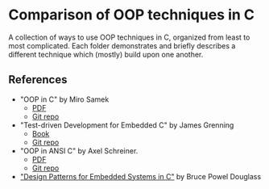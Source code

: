 # Comparison of OOP techniques in C

A collection of ways to use OOP techniques in C, organized from least to most complicated. Each folder demonstrates and briefly describes a different technique which (mostly) build upon one another.

## References

- "OOP in C" by Miro Samek
    - [PDF](https://www.state-machine.com/doc/AN_OOP_in_C.pdf)
    - [Git repo](https://github.com/QuantumLeaps/OOP-in-C)
- "Test-driven Development for Embedded C" by James Grenning
    - [Book](https://www.amazon.com/Driven-Development-Embedded-Pragmatic-Programmers/dp/193435662X/ref=sr_1_2?dchild=1&keywords=tdd+for+embedded+c&qid=1616668590&sr=8-2)
    - [Git repo](https://github.com/jwgrenning/tddec-code)
- "OOP in ANSI C" by Axel Schreiner.
    - [PDF](https://www.cs.rit.edu/~ats/books/ooc.pdf)
    - [Git repo](https://github.com/shichao-an/ooc)
- ["Design Patterns for Embedded Systems in C"](https://www.amazon.com/Design-Patterns-Embedded-Systems-Engineering/dp/1856177076) by Bruce Powel Douglass